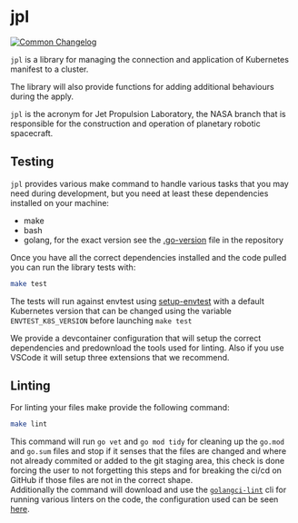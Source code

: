 # jpl

[![Common Changelog](https://common-changelog.org/badge.svg)](https://common-changelog.org)

`jpl` is a library for managing the connection and application of Kubernetes manifest to a cluster.

The library will also provide functions for adding additional behaviours during the apply.

`jpl` is the acronym for Jet Propulsion Laboratory, the NASA branch that is responsible for the construction and
operation of planetary robotic spacecraft.

## Testing

`jpl` provides various make command to handle various tasks that you may need during development, but you need at
least these dependencies installed on your machine:

- make
- bash
- golang, for the exact version see the [.go-version](/.go-version) file in the repository

Once you have all the correct dependencies installed and the code pulled you can run the library tests with:

```bash
make test
```

The tests will run against envtest using [setup-envtest] with a default Kubernetes version that can be
changed using the variable `ENVTEST_K8S_VERSION` before launching `make test`

We provide a devcontainer configuration that will setup the correct dependencies and predownload the tools used
for linting. Also if you use VSCode it will setup three extensions that we recommend.

## Linting

For linting your files make provide the following command:

```bash
make lint
```

This command will run `go vet` and `go mod tidy` for cleaning up the `go.mod` and `go.sum` files and stop if it senses
that the files are changed and where not already commited or added to the git staging area, this check is done forcing
the user to not forgetting this steps and for breaking the ci/cd on GitHub if those files are not
in the correct shape.  
Additionally the command will download and use the [`golangci-lint`][golangci-lint] cli for running various linters
on the code, the configuration used can be seen [here](/tools/.golangci.yml).

[setup-envtest]: https://github.com/kubernetes-sigs/controller-runtime/tree/HEAD/tools/setup-envtest
  (Tool that manages binaries for envtest)
[golangci-lint]: https://golangci-lint.run (Fast linters Runner for Go)
